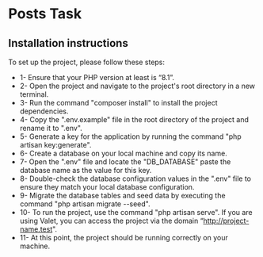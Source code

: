 # Posts Task 

## Installation instructions
To set up the project, please follow these steps:
- 1- Ensure that your PHP version at least is “8.1”. 
- 2- Open the project and navigate to the project's root directory in a new terminal.
- 3- Run the command "composer install" to install the project dependencies.
- 4- Copy the ".env.example" file in the root directory of the project and rename it to ".env". 
- 5- Generate a key for the application by running the command "php artisan key:generate".
- 6- Create a database on your local machine and copy its name.
- 7- Open the ".env" file and locate the "DB_DATABASE" paste the database name as the value for this key.
- 8- Double-check the database configuration values in the ".env" file to ensure they match your local database configuration.
- 9- Migrate the database tables and seed data by executing the command "php artisan migrate --seed".
- 10- To run the project, use the command "php artisan serve". If you are using Valet, you can access the project via the domain “http://project-name.test". 
- 11- At this point, the project should be running correctly on your machine.
